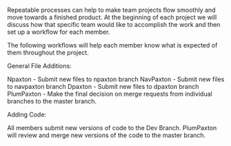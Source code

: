 Repeatable processes can help to make team projects flow smoothly and move towards a finished product. At the beginning of each project we will discuss how that specific team would like to accomplish the work and then set up a workflow for each member.

The following workflows will help each member know what is expected of them throughout the project.

General File Additions:

Npaxton - Submit new files to npaxton branch
NavPaxton - Submit new files to navpaxton branch
Dpaxton - Submit new files to dpaxton branch
PlumPaxton - Make the final decision on merge requests from individual branches to the master branch.

Adding Code:

All members submit new versions of code to the Dev Branch. PlumPaxton will review and merge new versions of the code to the master branch.
